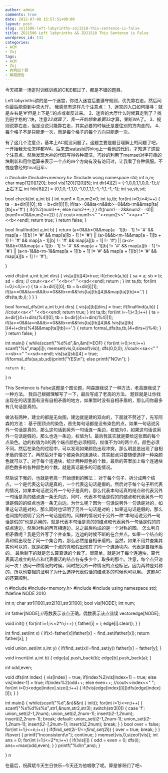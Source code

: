 ```yaml
---
author: admin
comments: true
date: 2012-07-08 15:57:51+00:00
layout: post
slug: zoj1506-left-labyrinths-zoj1518-this-sentence-is-false
title: ZOJ1506 Left labyrinths && ZOJ1518 This Sentence is False
wordpress_id: 131
categories:
- ACM
- Zoj
tags:
- ACM
- Zoj
- 狗狗四十题
- 解题报告
---
```


今天把第一场定时训练训练的C和E都过了，都是不错的题目。

Left labyrinths讲的是一个迷宫，你进入迷宫后要遵守规则，优先靠右走。然后问你最后能否到中央大厅。
我感觉有这样几个注意点：
1、迷宫的入口如何搜寻：就是左右是‘#’但是上下是‘.’的点或者反过来。
2、迷宫的大厅什么时候算走到了？找到田字格的‘.’块，注意2*2就算了，我一开始想象着要3*3才算，果断WA了。
3、规则说靠右走，但是没说只能靠右走，其实必要的时候还是要往别的方向走的。
4、每个格子不是只能走一次，而是每个格子的每个方向只能走一次。

有了这几个注意点，基本上AC就没问题了。这题主要是题目理解上的问题了吧，一开始我无论怎样都WA，后来去[watashi](http://watashi.ws/)的blog上一看[他的代码](http://blog.watashi.ws/991/gougou40/attachment/1038/)，才知道了这些个注意点。然后发现大神的代码写得各种简洁，巧妙的利用了memset对字符串的块刷新和用位运算来表示一个点的四个方向有没有访问过，让我看了各种佩服。不愧是曾经的final冠军~

n
#include<iostream>
#include<memory.h>
#include<cstdio>
using namespace std;
int n,m;
char map[120][120];
bool vis[120][120][5];
int dir[4][2] = {-1,0,0,1,1,0,0,-1};//上右下左
int fdir[8][2] = {0,1,0,-1,1,0,-1,0,1,1,1,-1,-1,1,-1,-1};
int sa,sb,sd;

bool check(int a,int b)
{
	int num1 = 0,num2=0;
	int ta,tb;
	for(int i=0;i<4;i++)
	{
		ta = a+dir[i][0];
		tb = b+dir[i][1];
		if(ta>=0&&ta<n&&tb>=0&&tb<m&&map[ta][tb]=='#')
		{
			if(i%2)num1++;
			else num2++;
		}
	}
	if((num1==2&&num2==0)||(num1==0&&num2==2))
	{
	//	cout<<num1<<" "<<num2<<" "<<a<<" "<<b<<endl;
		return true;
	}
	return false;
}

bool finalfind(int a,int b)
{
	return (a>0&&b>0&&map[a - 1][b - 1] != '#' && map[a - 1][b] != '#' && map[a][b - 1] != '#')
        || (a>0&&b<m-1&&map[a - 1][b + 1] != '#' && map[a - 1][b] != '#' && map[a][b + 1] != '#')
        || (a<n-1&&b>0&&map[a + 1][b - 1] != '#' && map[a + 1][b] != '#' && map[a][b - 1] != '#')
        || (a<n-1&&b<m-1&&map[a + 1][b + 1] != '#' && map[a + 1][b] != '#' && map[a][b + 1] != '#');
	
}

void dfs(int a,int b,int dirs)
{
	vis[a][b][4]=true;
	if(check(a,b))
	{
		sa = a;
		sb = b;
		sd = dirs;
	//	cout<<a<<" "<<b<<" "<<sd<<endl;
		return ;
	}
	int ta,tb;
	for(int i=0;i<4;i++)
	{
		ta = a+dir[i][0];
		tb = b+dir[i][1];
		if(ta>=0&&ta<n&&tb>=0&&tb<m&&!vis[ta][tb][4]&&map[ta][tb]=='.')
		{
			dfs(ta,tb,i);
		}
	}
}

bool formal_dfs(int a,int b,int dirs)
{
	vis[a][b][dirs] = true;
	if(finalfind(a,b))
	{
		//cout<<a<<" "<<b<<endl;
		return true;
	}
	int ta,tb;
	for(int i=-1;i<3;i++)
	{
		ta = a+dir[(4+i+dirs)%4][0];
		tb = b+dir[(4+i+dirs)%4][1];
		if(ta>=0&&ta<n&&tb>=0&&tb<m&&!vis[ta][tb][4]&&
				!vis[ta][tb][(4+i+dirs)%4]&&map[ta][tb]=='.')
		{
			return formal_dfs(ta,tb,(4+dirs+i)%4);
		}
	}
	return false;
}

int main()
{
	while(scanf("%d%d",&n,&m)!=EOF)
	{
		for(int i=0;i<n;i++)
			scanf("%s",map[i]);
		memset(vis,0,sizeof(vis));
		dfs(0,0,0);
		//cout<<sa<<" "<<sb<<" "<<sd<<endl;
		vis[sa][sb][4] = true;
		if(formal_dfs(sa,sb,sd))printf("YES\n");
		else printf("NO\n");
	}

	return 0;
}
n

This Sentence is False这题是个图论题，阿森跟我说了一种方法，老高跟我说了一种方法。
我自己根据理解写了一下，最后写成了老高的方法。
题目就是让你找出现在的话里面有没有自相矛盾的地方，如果暂时没有自相矛盾的，那么问你最多有几句话是真的。

做法有两种，建立的都是无向图，建边就是建的双向的，下面就不赘述了，先写阿森的方法：
基于图顶点的染色，首先每句话都是没有染色的点，如果一句话说另外一句话是真的，那么这句话到另外一句话连一条边，权值为0，如果这句话说另外一句话是假的，那么也连一条边，权值为1。最后我其实就是要给这张图的每个点染色。边的权值为0的两个端点颜色必须相同，权值不为0的两个点，颜色必须不同。然后在染色的过程中，可以发现如果颜色出现冲突，那么明显是出现了自相矛盾的情况了。再然后对于每个被染色的连通块，其实起点只要随便选择一种染颜色就可以了。对于每个连通块，统计两种颜色的个数，最后的答案加上每个连通块颜色数多的各种颜色的个数。就是真话最多的可能情况。

然后说下我的，也就是老高一开始想到的解法：
对于每个句子，拆分成两个结点，一个是代表这句话是真的，一个代表这句话是假的。然后对于每个句子所代表的情况，如果本句话说另外一个句子是真的，那么代表本句话真的结点和代表另外一句话是真的结点连一条无向边，同时，代表本句话是假的的结点和代表另外一句话是假的的结点也连一条无向边。为什么呢？因为一句话说另外一句话是对的，如果这句话是对的，那么同时也证明了另外一句话是对的；如果这句话是假的，那么也间接的说明了另外一句话是假的。同样的情况对于另外一种“本句话说另外一句话是假的”也是适用的，就是代表本句话是真的的结点和代表另外一句话是假的的结点连边，然后对称的再互相连边。总之最后构成的是一个对称的图。
怎么判自相矛盾呢？我是另外写了个并查集，连边的时候不断的在合并点，如果一个结点的真和假出现在了同一个集合内，那么必然是自相矛盾的。当然，如果不用并查集其实也可以的，就是如果一个点的真和假出现在了同一个连通块内，代表是自相矛盾的。
最后剩下的就是怎么算真话的个数了。很简单，就是对于每个连通块，算代表真话成立的结点和代表假话的结点各有多少个，取多的那个。注意，每个点只访问一次！访问一种情况的时候，同时把另外一种情况的点也标记。因为两种是对称的，所以也变相的证明了为什么选择代表假话的结点多的时候也可以用。
这题AC的还算顺利。

n
#include<iostream>
#include<memory.h>
#include<cstdio>
#include<vector>
using namespace std;
#define NODE 2010

int n;
char str1[100],str2[10],str3[100];
bool vis[NODE];
int num;

int father[NODE];//奇数表示该点正确，偶数表示该点错误
vector<int>edge[NODE];

void init()
{
	for(int i=1;i<=2*n;i++)
	{
		father[i] = i;
		edge[i].clear();
	}
}

int find_set(int x)
{
	if(x!=father[x])father[x] = find_set(father[x]);
	return father[x];
}

void union_set(int x,int y)
{
	if(find_set(x)!=find_set(y))
		father[x] = father[y];
}

void insert(int a,int b)
{
	edge[a].push_back(b);
	edge[b].push_back(a);
}

int odd,even;

void dfs(int index)
{
	vis[index] = true;
	if(index%2)vis[index+1] = true;
	else vis[index-1] = true;
	if(index%2)odd++;
	else even++;
	//cout<<index<<" ";
	for(int i=0;i<edge[index].size();i++)
	{
		if(!vis[edge[index][i]])dfs(edge[index][i]);
	}
}

int main()
{
	while(scanf("%d",&n)&&n)
	{
		init();
		for(int i=1;i<=n;i++)
		{
			scanf("%s%d%s%s",str1,&num,str2,str3);
			switch(str3[0])
			{
				case 'f':
					union_set(i*2-1,2*num);
					union_set(i*2,2*num-1);
					insert(i*2-1,2*num);
					insert(i*2,2*num-1);
					break;
				default:
					union_set(i*2-1,2*num-1);
					union_set(i*2-1,2*num-1);
					insert(i*2-1,2*num-1);
					insert(i*2,2*num);
					break;
			}
		}
		bool over = false;
		for(int i=1;i<=n;i++)
		{
			if(find_set(2*i-1)==find_set(2*i))
			{
				over = true;
				break;
			}
		}
		if(over)
		{
			printf("Inconsistent\n");
			continue;
		}
		memset(vis,0,sizeof(vis));
		int ans = 0;
		for(int i=1;i<=2*n;i++)
		{
			if(!vis[i])
			{
				odd = even = 0;
				dfs(i);
				ans+=max(odd,even);
			}
		}
		printf("%d\n",ans);
	}

}
n


在最后，祝薛斌今天生日快乐~今天还为他唱歌了呢。算是够哥们了吧~
